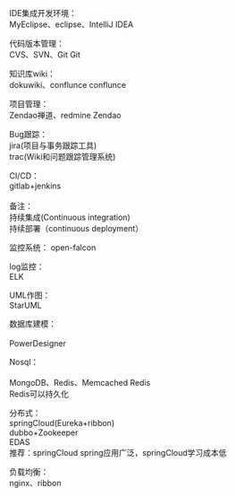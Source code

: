 IDE集成开发环境：<br>
MyEclipse、eclipse、IntelliJ IDEA

代码版本管理：<br>
CVS、SVN、Git	Git	

知识库wiki：<br>
dokuwiki、conflunce	conflunce

项目管理：<br>
Zendao禅道、redmine	Zendao	

Bug跟踪：<br>
jira(项目与事务跟踪工具)<br>
trac(Wiki和问题跟踪管理系统)
	
CI/CD：<br>
gitlab+jenkins<br>	
备注：<br>
持续集成(Continuous integration)<br>
持续部署（continuous deployment）

监控系统：
open-falcon

log监控：<br>
ELK

	
UML作图：<br>
StarUML	

数据库建模：<br>	
PowerDesigner	

Nosql：<br>	
MongoDB、Redis、Memcached	Redis	
Redis可以持久化<br>


分布式：<br>
springCloud(Eureka+ribbon)<br>
dubbo+Zookeeper<br>
EDAS<br>
推荐：springCloud	spring应用广泛，springCloud学习成本低


负载均衡：<br>
nginx、ribbon	
